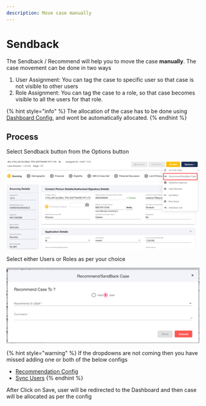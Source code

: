 ```yaml
---
description: Move case manually
---
```


# Sendback

The Sendback / Recommend will help you to move the case **manually**. The case movement can be done in two ways

1. User Assignment: You can tag the case to specific user so that case is not visible to other users
2. Role Assignment: You can tag the case to a role, so that case becomes visible to all the users for that role.&#x20;

{% hint style="info" %}
The allocation of the case has to be done using [Dashboard Config](../../for-admins/product-level/configure-dashboards/#section-2-query-builder), and wont be automatically allocated.&#x20;
{% endhint %}

## Process

Select Sendback button from the Options button

![](<../../.gitbook/assets/image (82).png>)

Select either Users or Roles as per your choice

![](<../../.gitbook/assets/image (81).png>)

{% hint style="warning" %}
If the dropdowns are not coming then you have missed adding one or both of the   below configs

* [Recommendation Config](../../for-admins/product-level/recomendation-config.md)
* [Sync Users](../../for-admins/institute-level/sync-users.md)
{% endhint %}

After Click on Save, user will be redirected to the Dashboard and then case will be allocated as per the config


